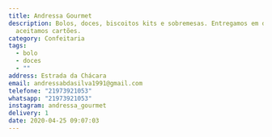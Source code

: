```yaml
---
title: Andressa Gourmet
description: Bolos, doces, biscoitos kits e sobremesas. Entregamos em domicilio,
  aceitamos cartões.
category: Confeitaria
tags:
  - bolo
  - doces
  - ""
address: Estrada da Chácara
email: andressabdasilva1991@gmail.com
telefone: "21973921053"
whatsapp: "21973921053"
instagram: andressa_gourmet
delivery: 1
date: 2020-04-25 09:07:03
---
```

